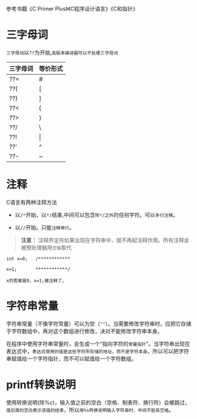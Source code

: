  参考书籍《C Primer Plus》《C程序设计语言》《C和指针》
 
# 三字母词

`三字母词`以`??`为开始,`高版本编译器可以不处理三字母词`

|三字母词|等价形式|
|----|----|
| ??= |  # |
| ??( |  [ |
| ??) |  ] |
| ??< |  { |
| ??> |  } |
| ??/ | \\ |
| ??! | \| |
| ??' |  ^ |
| ??- |  ~ |

# 注释

C语言有两种注释方法

  * 以`/*`开始，以`*/`结束,中间可以包含`除*/之外`的任何字符。可以`多行注释`。

  * 以`//`开始。只能`注释单行`。

>**注意：**  注释界定符如果出现在字符串中，就不再起注释作用。所有注释会被预处理器用`空格`取代


```
int x=0;   /************

x=1;       ************/

x的答案是0，x=1;被注释了。
```

# 字符串常量

字符串常量（不像字符常量）可以为空（`""`）。当需要修改字符串时，应把它存储于字符数组中，再对这个数组进行修改，决对不能修改字符串本身。

在程序中使用字符串常量时，会生成一个“指向字符的`常量指针`”。当字符串出现在表达式中，`表达式使用的值是这些字符所存储的地址，而不是字符本身`。所以可以把字符串赋值给一个字符指针，而不可以赋值给一个字符数组。

# printf转换说明

使用转换说明(除%c)，输入值之前的空白（空格、制表符、换行符）会被跳过，`值后面的空白表示该值的结束`，所以`用%s转换说明输入字符串时，中间不能有空格`。





















